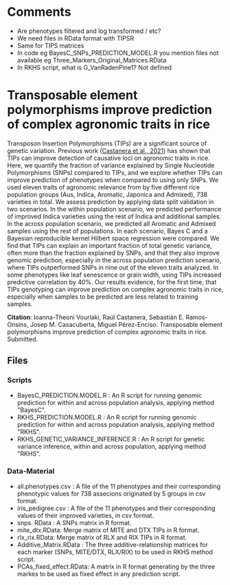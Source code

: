 # Comments
- Are phenotypes filtered and log transformed / etc?
- We need files in RData format with TIPSR
- Same for TIPS matrices
- In code eg BayesC_SNPs_PREDICTION_MODEL.R you mention files not available eg Three_Markers_Original_Matrices.RData
- In RKHS script, what is G_VanRadenPine1? Not defined

# Transposable element polymorphisms improve prediction of complex agronomic traits in rice

Transposon Insertion Polymorphisms (TIPs) are a significant source of genetic variation. Previous work ([Castanera et al., 2021](https://onlinelibrary.wiley.com/doi/10.1111/tpj.15277)) has shown that TIPs can improve detection of causative loci on agronomic traits in rice. Here, we quantify the fraction of variance explained by Single Nucleotide Polymorphisms (SNPs) compared to TIPs, and we explore whether TIPs can improve prediction of phenotypes when compared to using only SNPs. We used eleven traits of agronomic relevance from by five different rice population groups (Aus, Indica, Aromatic, Japonica and Admixed), 738 varieties in total. We assess prediction by applying data split validation in two scenarios. In the within population scenario, we predicted performance of improved Indica varieties using the rest of Indica and additional samples. In the across population scenario, we predicted all Aromatic and Admixed samples using the rest of populations. In each scenario, Bayes C and a Bayesian reproducible kernel Hilbert space regression were compared. We find that TIPs can explain an important fraction of total genetic variance, often more than the fraction explained by SNPs, and that they also improve genomic prediction, especially in the across population prediction scenario, where TIPs outperformed SNPs in nine out of the eleven traits analyzed. In some phenotypes like leaf senescence or grain width, using TIPs increased predictive correlation by 40%. Our results evidence, for the first time, that TIPs genotyping can improve prediction on complex agronomic traits in rice, especially when samples to be predicted are less related to training samples. 

**Citation**:  Ioanna-Theoni Vourlaki, Raúl Castanera, Sebastián E. Ramos-Onsins, Josep M. Casacuberta, Miguel Pérez-Enciso. Transposable element polymorphisms improve prediction of complex agronomic traits in rice. Submitted.



## Files
  ### Scripts 
  * BayesC_PREDICTION.MODEL.R : An R script for running genomic prediction for within and across population analysis, applying method "BayesC".   
  * RKHS_PREDICTION.MODEL.R :   An R script for running genomic prediction for within and across population analysis, applying method "RKHS".
  * RKHS_GENETIC_VARIANCE_INFERENCE.R : An R script for genetic variance inference, within and across population, applying method "RKHS".    
   ### Data-Material
   * all.phenotypes.csv : A file of the 11 phenotypes and their corresponding phenotypic values for 738 assecions originated by 5 groups in csv format. 
   * iris_pedigree.csv :  A file of the 11 phenotypes and their corresponding values of their improved varieties, in csv format.
   * snps. RData : A SNPs matrix in R format.
   * mite_dtx.RData: Merge matrix of MITE and DTX TIPs in R format.
   * rlx_rix.RData: Merge matrix of RLX and RIX TIPs in R format.
   * Additive_Matrix.RData : The three additive-relationship matrices for each marker (SNPs, MITE/DTX, RLX/RIX) to be used in RKHS method script. 
   * PCAs_fixed_effect.RData: A matrix in R format generating by the three markes to be used as fixed effect in any prediction script.
   
